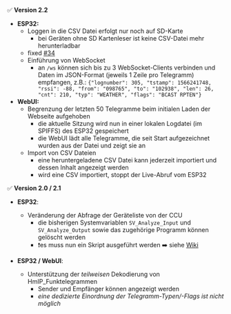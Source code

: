 ✅ **Version 2.2**
- **ESP32:** 
  - Loggen in die CSV Datei erfolgt nur noch auf SD-Karte
    - bei Geräten ohne SD Kartenleser ist keine CSV-Datei mehr herunterladbar
  - fixed [#34](https://github.com/jp112sdl/AskSinAnalyzer/issues/34)
  - Einführung von WebSocket
    - an `/ws` können sich bis zu 3 WebSocket-Clients verbinden und Daten im JSON-Format (jeweils 1 Zeile pro Telegramm) empfangen, z.B.: `{"lognumber": 305, "tstamp": 1566241748, "rssi": -88, "from": "098765", "to": "102938", "len": 26, "cnt": 210, "typ": "WEATHER", "flags": "BCAST RPTEN"}`
- **WebUI:** 
  - Begrenzung der letzten 50 Telegramme beim initialen Laden der Webseite aufgehoben
    - die aktuelle Sitzung wird nun in einer lokalen Logdatei (im SPIFFS) des ESP32 gespeichert
    - die WebUI lädt alle Telegramme, die seit Start aufgezeichnet wurden aus der Datei und zeigt sie an
  - Import von CSV Dateien
    - eine heruntergeladene CSV Datei kann jederzeit importiert und dessen Inhalt angezeigt werden
    - wird eine CSV importiert, stoppt der Live-Abruf vom ESP32

✅ **Version 2.0 / 2.1**
- **ESP32**:
  - Veränderung der Abfrage der Geräteliste von der CCU
    - die bisherigen Systemvariablen `SV_Analyze_Input` und `SV_Analyze_Output` sowie das zugehörige Programm können gelöscht werden
    - ❗️es muss nun ein Skript ausgeführt werden ➡️ siehe [Wiki](https://github.com/jp112sdl/AskSinAnalyzer/wiki/CCU_Unterstützung)
  
- **ESP32 / WebUI**: 
  - Unterstützung der *teilweisen* Dekodierung von HmIP_Funktelegrammen
    - Sender und Empfänger können angezeigt werden
    - *eine dedizierte Einordnung der Telegramm-Typen/-Flags ist nicht möglich*
